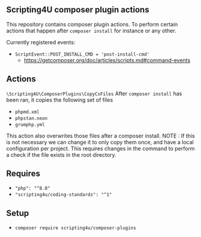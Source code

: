 ## Scripting4U composer plugin actions
This repository contains composer plugin actions. 
To perform certain actions that happen after `composer install` for instance or any other.

Currently registered events:
 - `ScriptEvent::POST_INSTALL_CMD = 'post-install-cmd'`
   - https://getcomposer.org/doc/articles/scripts.md#command-events

## Actions

`\Scripting4U\ComposerPlugins\CopyCsFiles`
After `composer install` has been ran, it copies the following set of files
 - `phpmd.xml`
 - `phpstan.neon`
 - `grumphp.yml`

This action also overwrites those files after a composer install.
NOTE : If this is not necessary we can change it to only copy them once, and have a local configuration per project.
This requires changes in the command to perform a check if the file exists in the root directory.

## Requires 
- `"php": "^8.0"`
- `"scripting4u/coding-standards": "^1"`

## Setup
- `composer require scripting4u/composer-plugins`


